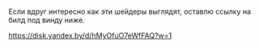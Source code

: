 Если вдруг интересно как эти шейдеры выглядят, оставлю ссылку на билд под винду ниже.

https://disk.yandex.by/d/hMyOfuO7eWfFAQ?w=1
